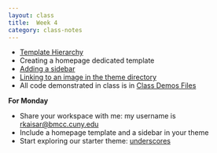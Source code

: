 ```yaml
---
layout: class
title:  Week 4
category: class-notes
---
```


- [Template Hierarchy](https://developer.wordpress.org/themes/basics/template-hierarchy/)
- Creating a homepage dedicated template
- [Adding a sidebar](http://revitalk.com/mmp460/wordpress/2017/08/13/sidebar.html)
- [Linking to an image in the theme directory](http://revitalk.com/mmp460/wordpress/2017/08/13/image-linking.html)
- All code demonstrated in class is in [Class Demos Files](https://github.com/revitalk/mmp460/tree/master/class-demos)

**For Monday**
- Share your workspace with me: my username is rkaisar@bmcc.cuny.edu
- Include a homepage template and a sidebar in your theme
- Start exploring our starter theme: [underscores](https://underscores.me/)
